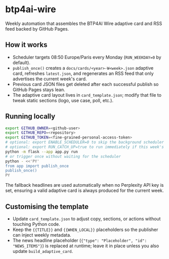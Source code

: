 # btp4ai-wire

Weekly automation that assembles the BTP4AI Wire adaptive card and RSS feed backed by GitHub Pages.

## How it works

- Scheduler targets 08:50 Europe/Paris every Monday (`RUN_WEEKDAY=0` by default).
- `publish_once()` creates a `docs/cards/<year>-W<week>.json` adaptive card, refreshes `latest.json`, and regenerates an RSS feed that only advertises the current week's card.
- Previous card JSON files get deleted after each successful publish so GitHub Pages stays lean.
- The adaptive card layout lives in `card_template.json`; modify that file to tweak static sections (logo, use case, poll, etc.).

## Running locally

```bash
export GITHUB_OWNER=<github-user>
export GITHUB_REPO=<repository>
export GITHUB_TOKEN=<fine-grained-personal-access-token>
# optional: export ENABLE_SCHEDULER=0 to skip the background scheduler when running scripts
# optional: export RUN_CATCH_UP=true to run immediately if this week's card is missing
python -m flask --app app.py run
# or trigger once without waiting for the scheduler
python - <<'PY'
from app import publish_once
publish_once()
PY
```

The fallback headlines are used automatically when no Perplexity API key is set, ensuring a valid adaptive card is always produced for the current week.

## Customising the template

- Update `card_template.json` to adjust copy, sections, or actions without touching Python code.
- Keep the `{{TITLE}}` and `{{WHEN_LOCAL}}` placeholders so the publisher can inject weekly metadata.
- The news headline placeholder (`{"type": "Placeholder", "id": "NEWS_ITEMS"}`) is replaced at runtime; leave it in place unless you also update `build_adaptive_card`.
